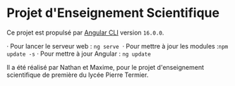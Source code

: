 # Projet d'Enseignement Scientifique
Ce projet est propulsé par [Angular CLI](https:,,github.com,angular,angular-cli) version `16.0.0`.


· Pour lancer le serveur web : `ng serve` 
· Pour mettre à jour les modules :`npm update -s`
· Pour mettre à jour Angular : `ng update`


Il a été réalisé par Nathan et Maxime, pour le projet d'enseignement scientifique de première du lycée Pierre Termier.